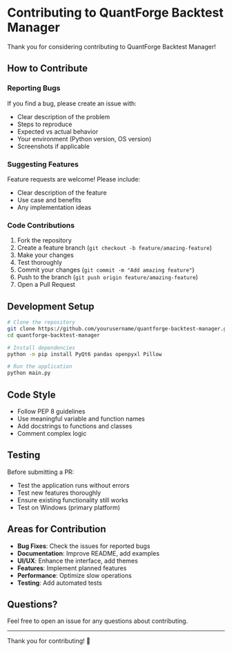# Contributing to QuantForge Backtest Manager

Thank you for considering contributing to QuantForge Backtest Manager!

## How to Contribute

### Reporting Bugs

If you find a bug, please create an issue with:
- Clear description of the problem
- Steps to reproduce
- Expected vs actual behavior
- Your environment (Python version, OS version)
- Screenshots if applicable

### Suggesting Features

Feature requests are welcome! Please include:
- Clear description of the feature
- Use case and benefits
- Any implementation ideas

### Code Contributions

1. Fork the repository
2. Create a feature branch (`git checkout -b feature/amazing-feature`)
3. Make your changes
4. Test thoroughly
5. Commit your changes (`git commit -m "Add amazing feature"`)
6. Push to the branch (`git push origin feature/amazing-feature`)
7. Open a Pull Request

## Development Setup

```bash
# Clone the repository
git clone https://github.com/yourusername/quantforge-backtest-manager.git
cd quantforge-backtest-manager

# Install dependencies
python -m pip install PyQt6 pandas openpyxl Pillow

# Run the application
python main.py
```

## Code Style

- Follow PEP 8 guidelines
- Use meaningful variable and function names
- Add docstrings to functions and classes
- Comment complex logic

## Testing

Before submitting a PR:
- Test the application runs without errors
- Test new features thoroughly
- Ensure existing functionality still works
- Test on Windows (primary platform)

## Areas for Contribution

- **Bug Fixes**: Check the issues for reported bugs
- **Documentation**: Improve README, add examples
- **UI/UX**: Enhance the interface, add themes
- **Features**: Implement planned features
- **Performance**: Optimize slow operations
- **Testing**: Add automated tests

## Questions?

Feel free to open an issue for any questions about contributing.

---

Thank you for contributing! 🚀


